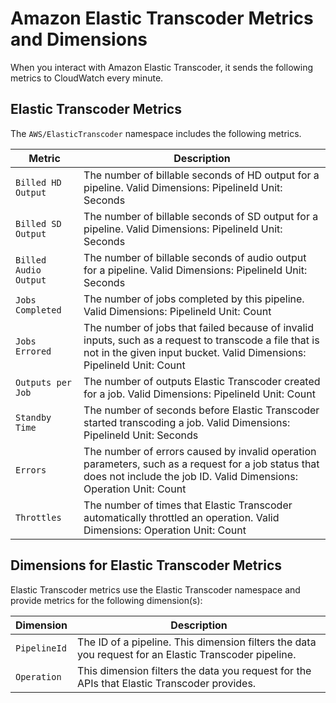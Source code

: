 # Amazon Elastic Transcoder Metrics and Dimensions<a name="et-metricscollected"></a>

When you interact with Amazon Elastic Transcoder, it sends the following metrics to CloudWatch every minute\.

## Elastic Transcoder Metrics<a name="ET-metrics"></a>

The `AWS/ElasticTranscoder` namespace includes the following metrics\.


| Metric | Description | 
| --- | --- | 
|  `Billed HD Output` |  The number of billable seconds of HD output for a pipeline\. Valid Dimensions: PipelineId Unit: Seconds  | 
|  `Billed SD Output` |  The number of billable seconds of SD output for a pipeline\. Valid Dimensions: PipelineId Unit: Seconds  | 
|  `Billed Audio Output` |  The number of billable seconds of audio output for a pipeline\. Valid Dimensions: PipelineId Unit: Seconds  | 
|  `Jobs Completed` |  The number of jobs completed by this pipeline\. Valid Dimensions: PipelineId Unit: Count  | 
|  `Jobs Errored` |  The number of jobs that failed because of invalid inputs, such as a request to transcode a file that is not in the given input bucket\. Valid Dimensions: PipelineId Unit: Count  | 
|  `Outputs per Job` |  The number of outputs Elastic Transcoder created for a job\. Valid Dimensions: PipelineId Unit: Count  | 
|  `Standby Time` |  The number of seconds before Elastic Transcoder started transcoding a job\. Valid Dimensions: PipelineId Unit: Seconds  | 
|  `Errors` |  The number of errors caused by invalid operation parameters, such as a request for a job status that does not include the job ID\. Valid Dimensions: Operation Unit: Count  | 
|  `Throttles` |  The number of times that Elastic Transcoder automatically throttled an operation\. Valid Dimensions: Operation Unit: Count  | 

## Dimensions for Elastic Transcoder Metrics<a name="ET-metricdimensions"></a>

Elastic Transcoder metrics use the Elastic Transcoder namespace and provide metrics for the following dimension\(s\):


| Dimension | Description | 
| --- | --- | 
|  `PipelineId`  |  The ID of a pipeline\. This dimension filters the data you request for an Elastic Transcoder pipeline\.  | 
|  `Operation`  |  This dimension filters the data you request for the APIs that Elastic Transcoder provides\.  | 